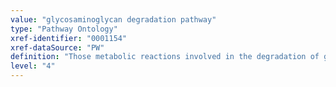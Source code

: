 ```yaml
---
value: "glycosaminoglycan degradation pathway"
type: "Pathway Ontology"
xref-identifier: "0001154"
xref-dataSource: "PW"
definition: "Those metabolic reactions involved in the degradation of glycosaminoglycans."
level: "4"
---
```

